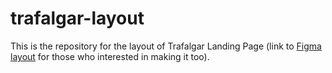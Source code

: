 # trafalgar-layout

This is the repository for the layout of Trafalgar Landing Page (link to [Figma layout](https://www.figma.com/file/EWmzcVkd7qbP5Nf7iMvuqP/Trafalgar-Landing-Page?type=design&node-id=1-2&mode=design&t=XUqtxabblHxWPGfN-0) for those who interested in making it too).
